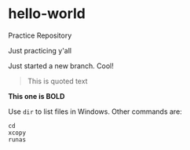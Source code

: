 # hello-world
Practice Repository

Just practicing y'all

Just started a new branch. Cool!

>This is quoted text

**This one is BOLD**

Use `dir` to list files in Windows. Other commands are:
```
cd
xcopy
runas
```
